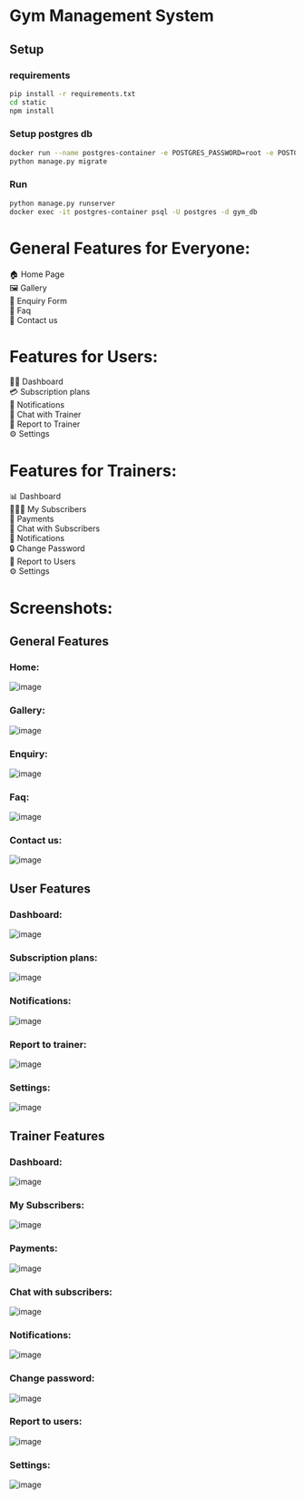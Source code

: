 
# Gym Management System

## Setup

### requirements

```bash
pip install -r requirements.txt
cd static
npm install
```

### Setup postgres db

```bash
docker run --name postgres-container -e POSTGRES_PASSWORD=root -e POSTGRES_USER=postgres -e POSTGRES_DB=gym_db -p 5432:5432 -d postgres
python manage.py migrate
```

### Run

```bash
python manage.py runserver
docker exec -it postgres-container psql -U postgres -d gym_db
```

# General Features for Everyone: 

🏠 Home Page <br>
🖼️ Gallery <br>
📨 Enquiry Form <br>
📖 Faq <br>
📧 Contact us

# Features for Users:

🏋️‍♀️ Dashboard <br>
💳 Subscription plans <br>
🔔 Notifications <br>
💬 Chat with Trainer <br>
📝 Report to Trainer <br>
⚙️ Settings <br>

# Features for Trainers:

📊 Dashboard <br>
🧑‍🤝‍🧑 My Subscribers <br>
💸 Payments <br>
💬 Chat with Subscribers <br>
🔔 Notifications <br>
🔒 Change Password <br>
📝 Report to Users <br>
⚙️ Settings <br>

# Screenshots:

## General Features

### Home:
![image](https://github.com/user-attachments/assets/210bd9ad-4fbe-44d4-8439-9ad963acf613)

### Gallery:
![image](https://github.com/user-attachments/assets/4aa045d0-3224-401f-bb1a-d66e7b34cadb)

### Enquiry:
![image](https://github.com/user-attachments/assets/5e792bef-d215-4a83-9f7b-9283b6cdf3dd)

### Faq:
![image](https://github.com/user-attachments/assets/46571da6-5522-4b73-889c-9c5143471749)

### Contact us:
![image](https://github.com/user-attachments/assets/59c5c4df-61dc-484e-b1f0-25fb746476e3)

## User Features

### Dashboard:
![image](https://github.com/user-attachments/assets/7274e5ad-9649-484f-944a-fc80a8f3748a)

### Subscription plans:
![image](https://github.com/user-attachments/assets/61642bba-5d6a-4215-abcd-e8db2ab03701)

### Notifications:
![image](https://github.com/user-attachments/assets/88e76168-510c-40d8-8613-365f5bace486)

### Report to trainer:
![image](https://github.com/user-attachments/assets/b0073d28-e895-4e74-9ddb-e256c3083d57)

### Settings:
![image](https://github.com/user-attachments/assets/178a718e-cc91-44c2-be24-419076bc3b75)

## Trainer Features

### Dashboard:
![image](https://github.com/user-attachments/assets/4d2e80f3-de5a-4a4e-965f-731bb7535e71)

### My Subscribers:
![image](https://github.com/user-attachments/assets/c4326e31-d8a9-4aba-841b-c88a866d4aba)

### Payments:
![image](https://github.com/user-attachments/assets/b609fceb-6eaf-4a7a-a8fb-7eb6a75d7c7b)

### Chat with subscribers:
![image](https://github.com/user-attachments/assets/843f8621-ac7f-4bb9-b766-a75522c4b2d8)

### Notifications:
![image](https://github.com/user-attachments/assets/df8b2f38-7b30-4390-853a-1d4662dd4180)

### Change password:
![image](https://github.com/user-attachments/assets/e0411fd6-f635-482a-8a50-1de19d501b9f)

### Report to users:
![image](https://github.com/user-attachments/assets/26f29d49-0503-4835-aad7-e42d643b9df1)

### Settings:
![image](https://github.com/user-attachments/assets/f076985f-58f7-4f97-a8eb-5971169d1824)
















